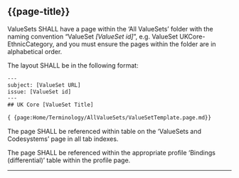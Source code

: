 ## {{page-title}}

ValueSets SHALL have a page within the ‘All ValueSets’ folder with the naming convention “ValueSet <i>[ValueSet id]</i>”, e.g. ValueSet UKCore-EthnicCategory, and you must ensure the pages within the folder are in alphabetical order.  

The layout SHALL be in the following format: 
~~~~html
---
subject: [ValueSet URL]
issue: [ValueSet id]
---
## UK Core [ValueSet Title]

{ {page:Home/Terminology/AllValueSets/ValueSetTemplate.page.md}}
~~~~

The page SHALL be referenced within table on the ‘ValueSets and Codesystems’ page in all tab indexes. 

The page SHALL be referenced within the appropriate profile ‘Bindings (differential)’ table within the profile page. 

---